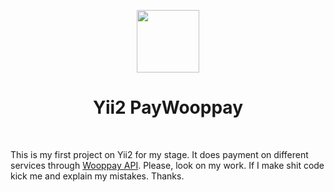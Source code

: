 <p align="center">
    <a href="https://github.com/yiisoft" target="_blank">
        <img src="https://avatars0.githubusercontent.com/u/993323" height="100px">
    </a>
    <h1 align="center">Yii2 PayWooppay</h1>
    <br>
</p>

This is my first project on Yii2 for my stage. 
It does payment on different services through <a href="https://api.yii2-stage.test.wooppay.com/v1/doc/html">Wooppay API</a>. 
Please, look on my work. If I make shit code kick me and explain my mistakes. Thanks.

